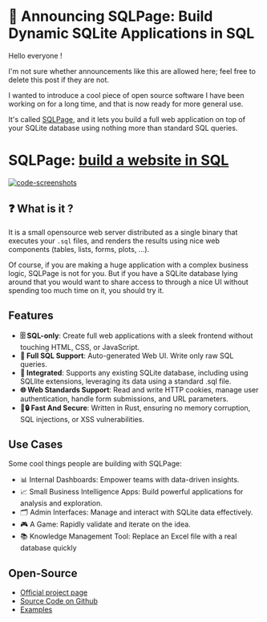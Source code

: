 # 📢 Announcing SQLPage: Build Dynamic SQLite Applications in SQL

Hello everyone ! 

I'm not sure whether announcements like this are allowed here; feel free to delete this post if they are not.

I wanted to introduce a cool piece of open source software I have been working on for a long time, and that is now ready for more general use.

It's called [SQLPage](https://sql-page.com), and it lets you build a full web application on top of your SQLite database using nothing more than standard SQL queries. 

# SQLPage: [build a website in SQL](https://sql-page.com)

[![code-screenshots](https://github.com/lovasoa/SQLpage/assets/552629/03ed65bc-ecb1-4c01-990e-d6ab97be39c0)](https://github.com/lovasoa/SQLPage)


## ❓ What is it ?

It is a small opensource web server distributed as a single binary that executes your `.sql` files, and renders the results using nice web components (tables, lists, forms, plots, ...).

Of course, if you are making a huge application with a complex business logic, SQLPage is not for you. But if you have a SQLite database lying around that you would want to share access to through a nice UI without spending too much time on it, you should try it.


## Features

 - **🗄️ SQL-only**: Create full web applications with a sleek frontend without touching HTML, CSS, or JavaScript.
 - **📝 Full SQL Support**: Auto-generated Web UI. Write only raw SQL queries.
 - **🔄 Integrated**: Supports any existing SQLite database, including using SQLlite extensions, leveraging its data using a standard .sql file.
 - **🌐 Web Standards Support**: Read and write HTTP cookies, manage user authentication, handle form submissions, and URL parameters.
 - **🚀🔒 Fast And Secure**: Written in Rust, ensuring no memory corruption, SQL injections, or XSS vulnerabilities.

##  Use Cases

Some cool things people are building with SQLPage:

 - 📊 Internal Dashboards: Empower teams with data-driven insights.
 - 📈 Small Business Intelligence Apps: Build powerful applications for analysis and exploration.
 - 🗂️ Admin Interfaces: Manage and interact with SQLite data effectively.
 - 🎮 A Game: Rapidly validate and iterate on the idea.
 - 📚 Knowledge Management Tool: Replace an Excel file with a real database quickly

## Open-Source

 - [Official project page](https://sql-page.com)
 - [Source Code on Github](https://github.com/lovasoa/SQLPage)
 - [Examples](https://github.com/lovasoa/SQLpage/tree/main/examples)
